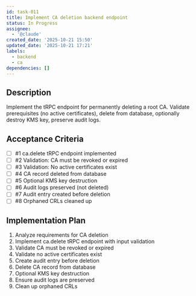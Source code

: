 ```yaml
---
id: task-011
title: Implement CA deletion backend endpoint
status: In Progress
assignee:
  - '@claude'
created_date: '2025-10-21 15:50'
updated_date: '2025-10-21 17:21'
labels:
  - backend
  - ca
dependencies: []
---
```


## Description

<!-- SECTION:DESCRIPTION:BEGIN -->
Implement the tRPC endpoint for permanently deleting a root CA. Validate prerequisites (no active certificates), delete from database, optionally destroy KMS key, preserve audit logs.
<!-- SECTION:DESCRIPTION:END -->

## Acceptance Criteria
<!-- AC:BEGIN -->
- [ ] #1 ca.delete tRPC endpoint implemented
- [ ] #2 Validation: CA must be revoked or expired
- [ ] #3 Validation: No active certificates exist
- [ ] #4 CA record deleted from database
- [ ] #5 Optional KMS key destruction
- [ ] #6 Audit logs preserved (not deleted)
- [ ] #7 Audit entry created before deletion
- [ ] #8 Orphaned CRLs cleaned up
<!-- AC:END -->

## Implementation Plan

<!-- SECTION:PLAN:BEGIN -->
1. Analyze requirements for CA deletion
2. Implement ca.delete tRPC endpoint with input validation
3. Validate CA must be revoked or expired
4. Validate no active certificates exist
5. Create audit entry before deletion
6. Delete CA record from database
7. Optional KMS key destruction
8. Ensure audit logs are preserved
9. Clean up orphaned CRLs
<!-- SECTION:PLAN:END -->
